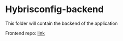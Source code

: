 # Hybrisconfig-backend

This folder will contain the backend of the application

Frontend repo: [link](https://bitbucket.itg.ti.com/projects/DCTIA/repos/ticom-store-hybrisconfig-ui/browse)